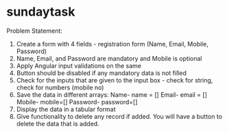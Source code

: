 # sundaytask
Problem Statement:
1. Create a form with 4 fields - registration form (Name, Email, Mobile, Password)
2. Name, Email, and Password are mandatory and Mobile is optional
3. Apply Angular input validations on the same
4. Button should be disabled if any mandatory data is not filled
5. Check for the inputs that are given to the input box - check for string, check for numbers (mobile no)
6. Save the data in different arrays:
	Name- name = []
	Email- email = []
	Mobile- mobile=[]
Password- password=[]
7. Display the data in a tabular format
8. Give functionality to delete any record if added. You will have a button to delete the data that is added.
